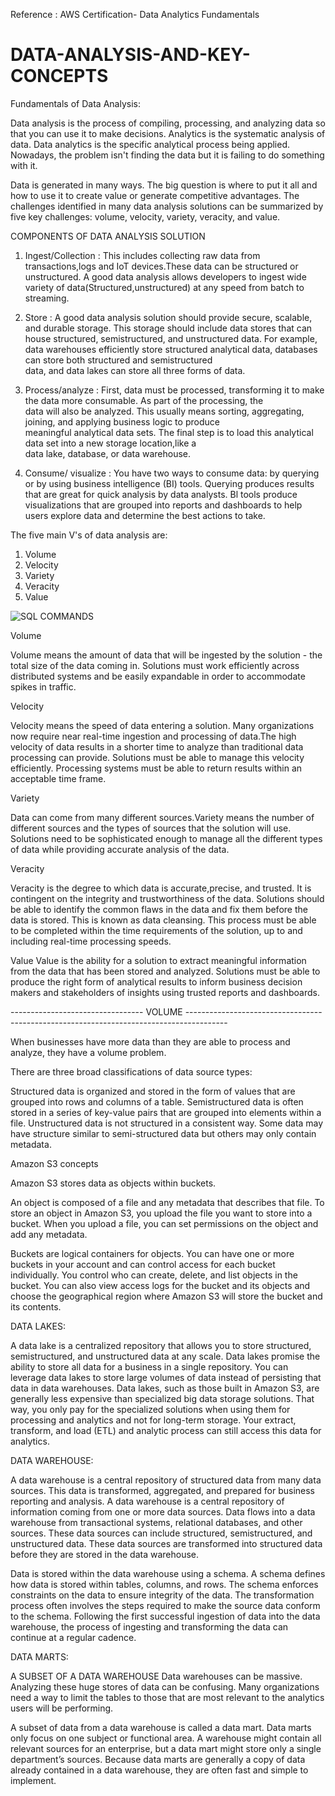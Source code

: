 Reference : AWS Certification- Data Analytics Fundamentals


# DATA-ANALYSIS-AND-KEY-CONCEPTS

Fundamentals of Data Analysis:

Data analysis is the process of compiling, processing, and analyzing data so that you can use it to make decisions.
Analytics is the systematic analysis of data. Data analytics is the specific analytical process being applied.
Nowadays, the problem isn't finding the data but it is failing to do something with it.

Data is generated in many ways. The big question is where to put it all and how to use it to create value or generate competitive advantages. The challenges identified in many data analysis solutions can be summarized by five key challenges: volume, velocity, variety, veracity, and value.

COMPONENTS OF DATA ANALYSIS SOLUTION

1. Ingest/Collection : This includes collecting raw data from transactions,logs and IoT devices.These data can be structured or unstructured.
                       A good data analysis allows developers to ingest wide variety of data(Structured,unstructured) at any speed from batch
                       to streaming.

2. Store : A good data analysis solution should provide secure, scalable, and durable storage. This storage should include data stores 
           that can house structured, semistructured, and unstructured data.
           For example, data warehouses efficiently store structured analytical data, databases can store both structured and semistructured           
           data, and data lakes can store all three forms of data.
           
3. Process/analyze : First, data must be processed, transforming it to make the data more consumable. As part of the processing, the     
                     data will also be analyzed. This usually means sorting, aggregating, joining, and applying business logic to produce  
                     meaningful analytical data sets. The final step is to load this analytical data set into a new storage location,like a  
                     data lake, database, or data warehouse.
                     
4. Consume/ visualize : You have two ways to consume data: by querying or by using business intelligence (BI) tools. Querying produces results  
                        that are great for quick analysis by data analysts. Bl tools produce visualizations that are grouped into reports and
                        dashboards to help users explore data and determine the best actions to take.                     

                

The five main V's of data analysis are:

1. Volume
2. Velocity
3. Variety
4. Veracity
5. Value

![SQL COMMANDS](https://explore.skillbuilder.aws/files/a/w/aws_prod1_docebosaas_com/1661720400/cJszwHL05vRyqx_11yz-iA/tincan/c16bd0344c0123121a6326a58844db542da58ae5/assets/H-ZCOsPJEBEkarHL_9P-CzBBrUVLfpKCw.png)

Volume                             

Volume means the amount of data that will be ingested by the solution - the total size of the
data coming in. Solutions must work efficiently across distributed systems and be easily expandable in order to
accommodate spikes in traffic.

Velocity

Velocity means the speed of data entering a solution. Many organizations now require near
real-time ingestion and processing of data.The high velocity of data results in a shorter time
to analyze than traditional data processing can provide. Solutions must be able to manage this velocity
efficiently. Processing systems must be able to return results within an acceptable time frame.

Variety

Data can come from many different sources.Variety means the number of different sources
and the types of sources that the solution will use. Solutions need to be sophisticated enough to manage all the different types of data while
providing accurate analysis of the data.

Veracity

Veracity is the degree to which data is accurate,precise, and trusted. It is contingent on the integrity and trustworthiness of the data.
Solutions should be able to identify the common flaws in the data and fix them before the data is
stored. This is known as data cleansing. This process must be able to be completed within the time requirements of the solution, up to and
including real-time processing speeds.

Value
Value is the ability for a solution to extract meaningful information from the data that has been stored and analyzed. Solutions must be able to produce the right form of analytical results to inform business decision makers and stakeholders of insights using trusted reports and
dashboards.


--------------------------------- VOLUME ----------------------------------------------------------------------------------------

When businesses have more data than they are able to process and analyze, they have a volume problem.

There are three broad classifications of data source types:

Structured data is organized and stored in the form of values that are grouped into rows and columns of a table.
Semistructured data is often stored in a series of key-value pairs that are grouped into elements within a file.
Unstructured data is not structured in a consistent way. Some data may have structure similar to semi-structured data but others may only contain metadata.

Amazon S3 concepts

Amazon S3 stores data as objects within buckets.

An object is composed of a file and any metadata that describes that file. To store an object in Amazon S3, you upload the file you want to store into a bucket. When you upload a file, you can set permissions on the object and add any metadata.

Buckets are logical containers for objects. You can have one or more buckets in your account and can control access for each bucket individually. You control who can create, delete, and list objects in the bucket. You can also view access logs for the bucket and its objects and choose the geographical region where Amazon S3 will store the bucket and its contents.



DATA LAKES:

A data lake is a centralized repository that allows you to store structured, semistructured, and unstructured data at any scale.
Data lakes promise the ability to store all data for a business in a single repository. You can leverage data lakes to store large volumes of data instead of persisting that data in data warehouses. Data lakes, such as those built in Amazon S3, are generally less expensive than specialized big data storage solutions. That way, you only pay for the specialized solutions when using them for processing and analytics and not for long-term storage. Your extract, transform, and load (ETL) and analytic process can still access this data for analytics. 


DATA WAREHOUSE:

A data warehouse is a central repository of structured data from many data sources. This data is transformed, aggregated, and prepared for business reporting and analysis.
A data warehouse is a central repository of information coming from one or more data sources. Data flows into a data warehouse from transactional systems, relational databases, and other sources. These data sources can include structured, semistructured, and unstructured data. These data sources are transformed into structured data before they are stored in the data warehouse.

Data is stored within the data warehouse using a schema. A schema defines how data is stored within tables, columns, and rows. The schema enforces constraints on the data to ensure integrity of the data. The transformation process often involves the steps required to make the source data conform to the schema. Following the first successful ingestion of data into the data warehouse, the process of ingesting and transforming the data can continue at a regular cadence.


DATA MARTS:

A SUBSET OF A DATA WAREHOUSE
Data warehouses can be massive. Analyzing these huge stores of data can be confusing. Many organizations need a way to limit the tables to those that are most relevant to the analytics users will be performing.

A subset of data from a data warehouse is called a data mart. Data marts only focus on one subject or functional area. A warehouse might contain all relevant sources for an enterprise, but a data mart might store only a single department’s sources. Because data marts are generally a copy of data already contained in a data warehouse, they are often fast and simple to implement.

